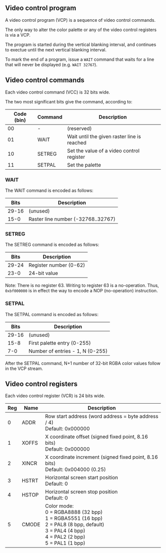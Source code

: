 ## Video control program

A video control program (VCP) is a sequence of video control commands.

The only way to alter the color palette or any of the video control registers
is via a VCP.

The program is started during the vertical blanking interval, and continues to
exectue until the next vertical blanking interval.

To mark the end of a program, issue a `WAIT` command that waits for a line
that will never be displayed (e.g. `WAIT 32767`).


## Video control commands

Each video control command (VCC) is 32 bits wide.

The two most significant bits give the command, according to:

| Code (bin) | Command | Description                                 |
|------------|---------|---------------------------------------------|
| 00         | -       | (reserved)                                  |
| 01         | WAIT    | Wait until the given raster line is reached |
| 10         | SETREG  | Set the value of a video control register   |
| 11         | SETPAL  | Set the palette                             |

### WAIT

The WAIT command is encoded as follows:

| Bits  | Description                        |
|-------|------------------------------------|
| 29-16 | (unused)                           |
|  15-0 | Raster line number (-32768..32767) |

### SETREG

The SETREG command is encoded as follows:

| Bits  | Description            |
|-------|------------------------|
| 29-24 | Register number (0-62) |
|  23-0 | 24-bit value           |

Note: There is no register 63. Writing to register 63 is a no-operation. Thus, `0xbf000000` is in effect the way to encode a NOP (no-operation) instruction.

### SETPAL

The SETPAL command is encoded as follows:

| Bits  | Description                      |
|-------|----------------------------------|
| 29-16 | (unused)                         |
|  15-8 | First palette entry (0-255)      |
|   7-0 | Number of entries - 1, N (0-255) |

After the SETPAL command, N+1 number of 32-bit RGBA color values follow in the VCP stream.


## Video control registers

Each video control register (VCR) is 24 bits wide.

| Reg | Name | Description |
|-----|------|-------------|
| 0   | ADDR | Row start address (word address = byte address / 4)<br>Default: 0x000000 |
| 1   | XOFFS | X coordinate offset (signed fixed point, 8.16 bits)<br>Default: 0x000000 |
| 2   | XINCR | X coordinate increment (signed fixed point, 8.16 bits)<br>Default: 0x004000 (0.25) |
| 3   | HSTRT | Horizontal screen start position<br>Default: 0 |
| 4   | HSTOP | Horizontal screen stop position<br>Default: 0 |
| 5   | CMODE | Color mode:<br>0 = RGBA8888 (32 bpp)<br>1 = RGBA5551 (16 bpp)<br>2 = PAL8 (8 bpp, default)<br>3 = PAL4 (4 bpp)<br>4 = PAL2 (2 bpp)<br>5 = PAL1 (1 bpp) |

